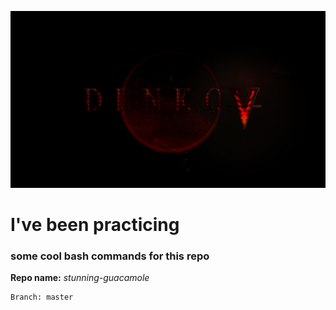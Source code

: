 <p align="center">
  <img src="screenshot.jpg" />
</p>

# I've been practicing 
### some cool bash commands for this repo
**Repo name:** *stunning-guacamole*
```
Branch: master
``` 
